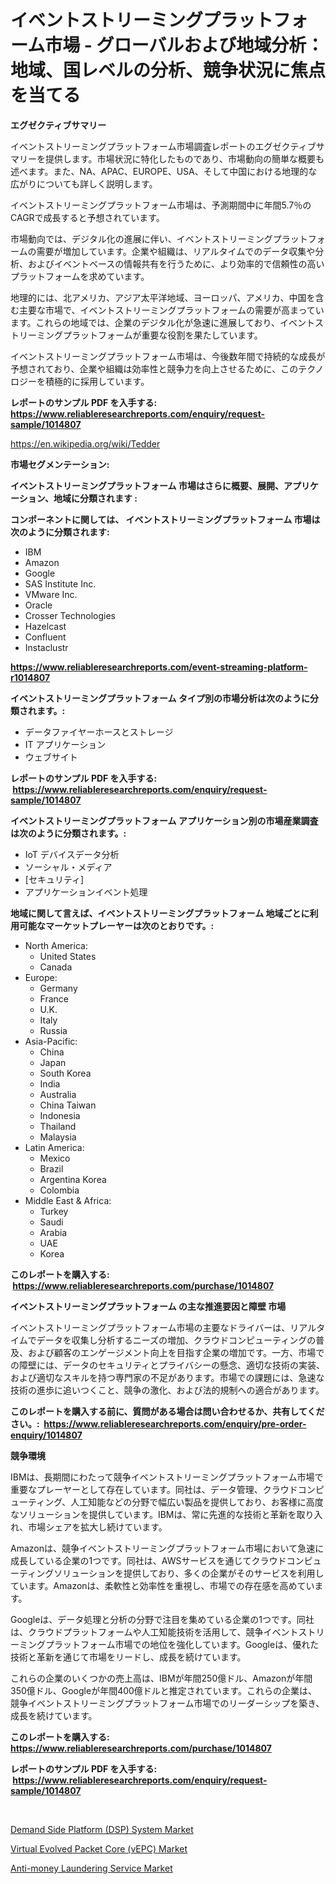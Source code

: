 <p><h1>イベントストリーミングプラットフォーム市場 - グローバルおよび地域分析：地域、国レベルの分析、競争状況に焦点を当てる</h1></p><p><strong>エグゼクティブサマリー</strong></p>
<p><p>イベントストリーミングプラットフォーム市場調査レポートのエグゼクティブサマリーを提供します。市場状況に特化したものであり、市場動向の簡単な概要も述べます。また、NA、APAC、EUROPE、USA、そして中国における地理的な広がりについても詳しく説明します。</p><p>イベントストリーミングプラットフォーム市場は、予測期間中に年間5.7％のCAGRで成長すると予想されています。</p><p>市場動向では、デジタル化の進展に伴い、イベントストリーミングプラットフォームの需要が増加しています。企業や組織は、リアルタイムでのデータ収集や分析、およびイベントベースの情報共有を行うために、より効率的で信頼性の高いプラットフォームを求めています。</p><p>地理的には、北アメリカ、アジア太平洋地域、ヨーロッパ、アメリカ、中国を含む主要な市場で、イベントストリーミングプラットフォームの需要が高まっています。これらの地域では、企業のデジタル化が急速に進展しており、イベントストリーミングプラットフォームが重要な役割を果たしています。</p><p>イベントストリーミングプラットフォーム市場は、今後数年間で持続的な成長が予想されており、企業や組織は効率性と競争力を向上させるために、このテクノロジーを積極的に採用しています。</p></p>
<p><strong>レポートのサンプル PDF を入手する: <a href="https://www.reliableresearchreports.com/enquiry/request-sample/1014807">https://www.reliableresearchreports.com/enquiry/request-sample/1014807</a></strong></p>
<p><a href="https://en.wikipedia.org/wiki/Tedder">https://en.wikipedia.org/wiki/Tedder</a></p>
<p><strong>市場セグメンテーション:</strong></p>
<p><strong> イベントストリーミングプラットフォーム 市場はさらに概要、展開、アプリケーション、地域に分類されます :</strong></p>
<p><strong>コンポーネントに関しては、 イベントストリーミングプラットフォーム 市場は次のように分類されます: &nbsp;</strong></p>
<p><ul><li>IBM</li><li>Amazon</li><li>Google</li><li>SAS Institute Inc.</li><li>VMware Inc.</li><li>Oracle</li><li>Crosser Technologies</li><li>Hazelcast</li><li>Confluent</li><li>Instaclustr</li></ul></p>
<p><strong><a href="https://www.reliableresearchreports.com/event-streaming-platform-r1014807">https://www.reliableresearchreports.com/event-streaming-platform-r1014807</a></strong></p>
<p><strong> イベントストリーミングプラットフォーム タイプ別の市場分析は次のように分類されます。:</strong></p>
<p><ul><li>データファイヤーホースとストレージ</li><li>IT アプリケーション</li><li>ウェブサイト</li></ul></p>
<p><strong>レポートのサンプル PDF を入手する: &nbsp;<a href="https://www.reliableresearchreports.com/enquiry/request-sample/1014807">https://www.reliableresearchreports.com/enquiry/request-sample/1014807</a></strong></p>
<p><strong> イベントストリーミングプラットフォーム アプリケーション別の市場産業調査は次のように分類されます。:</strong></p>
<p><ul><li>IoT デバイスデータ分析</li><li>ソーシャル・メディア</li><li>[セキュリティ]</li><li>アプリケーションイベント処理</li></ul></p>
<p><strong>地域に関して言えば、イベントストリーミングプラットフォーム 地域ごとに利用可能なマーケットプレーヤーは次のとおりです。:</strong></p>
<p><ul>
    <li>
        North America:
        <ul>
            <li>United States</li>
            <li>Canada</li>
        </ul>
    </li>
    <li>
        Europe:
        <ul>
            <li>Germany</li>
            <li>France</li>
            <li>U.K.</li>
            <li>Italy</li>
            <li>Russia</li>
        </ul>
    </li>
    <li>
        Asia-Pacific:
        <ul>
            <li>China</li>
            <li>Japan</li>
            <li>South Korea</li>
            <li>India</li>
            <li>Australia</li>
            <li>China Taiwan</li>
            <li>Indonesia</li>
            <li>Thailand</li>
            <li>Malaysia</li>
        </ul>
    </li>
    <li>
        Latin America:
        <ul>
            <li>Mexico</li>
            <li>Brazil</li>
            <li>Argentina Korea</li>
            <li>Colombia</li>
        </ul>
    </li>
    <li>
        Middle East & Africa:
        <ul>
            <li>Turkey</li>
            <li>Saudi</li>
            <li>Arabia</li>
            <li>UAE</li>
            <li>Korea</li>
        </ul>
    </li>
    </ul></p>
<p><strong>このレポートを購入する: &nbsp;<a href="https://www.reliableresearchreports.com/purchase/1014807">https://www.reliableresearchreports.com/purchase/1014807</a></strong></p>
<p><strong>イベントストリーミングプラットフォーム の主な推進要因と障壁 市場</strong></p>
<p><p>イベントストリーミングプラットフォーム市場の主要なドライバーは、リアルタイムでデータを収集し分析するニーズの増加、クラウドコンピューティングの普及、および顧客のエンゲージメント向上を目指す企業の増加です。一方、市場での障壁には、データのセキュリティとプライバシーの懸念、適切な技術の実装、および適切なスキルを持つ専門家の不足があります。市場での課題には、急速な技術の進歩に追いつくこと、競争の激化、および法的規制への適合があります。</p></p>
<p><strong>このレポートを購入する前に、質問がある場合は問い合わせるか、共有してください。:&nbsp; <a href="https://www.reliableresearchreports.com/enquiry/pre-order-enquiry/1014807">https://www.reliableresearchreports.com/enquiry/pre-order-enquiry/1014807</a></strong></p>
<p><strong>競争環境</strong></p>
<p><p>IBMは、長期間にわたって競争イベントストリーミングプラットフォーム市場で重要なプレーヤーとして存在しています。同社は、データ管理、クラウドコンピューティング、人工知能などの分野で幅広い製品を提供しており、お客様に高度なソリューションを提供しています。IBMは、常に先進的な技術と革新を取り入れ、市場シェアを拡大し続けています。</p><p>Amazonは、競争イベントストリーミングプラットフォーム市場において急速に成長している企業の1つです。同社は、AWSサービスを通じてクラウドコンピューティングソリューションを提供しており、多くの企業がそのサービスを利用しています。Amazonは、柔軟性と効率性を重視し、市場での存在感を高めています。</p><p>Googleは、データ処理と分析の分野で注目を集めている企業の1つです。同社は、クラウドプラットフォームや人工知能技術を活用して、競争イベントストリーミングプラットフォーム市場での地位を強化しています。Googleは、優れた技術と革新を通じて市場をリードし、成長を続けています。</p><p>これらの企業のいくつかの売上高は、IBMが年間250億ドル、Amazonが年間350億ドル、Googleが年間400億ドルと推定されています。これらの企業は、競争イベントストリーミングプラットフォーム市場でのリーダーシップを築き、成長を続けています。</p></p>
<p><strong>このレポートを購入する: &nbsp; <a href="https://www.reliableresearchreports.com/purchase/1014807">https://www.reliableresearchreports.com/purchase/1014807</a></strong></p>
<p><strong>レポートのサンプル PDF を入手する: &nbsp;<a href="https://www.reliableresearchreports.com/enquiry/request-sample/1014807">https://www.reliableresearchreports.com/enquiry/request-sample/1014807</a></strong><strong></strong></p>
<p>&nbsp;</p>
<p><p><a href="https://github.com/RichRobinson5/Market-Research-Report-List-6/blob/main/demand-side-platform-dsp-system-market.md">Demand Side Platform (DSP) System Market</a></p><p><a href="https://github.com/mandarincruisesvn/Market-Research-Report-List-1/blob/main/virtual-evolved-packet-core-vepc-market.md">Virtual Evolved Packet Core (vEPC) Market</a></p><p><a href="https://github.com/gdfhhhj/Market-Research-Report-List-5/blob/main/anti-money-laundering-service-market.md">Anti-money Laundering Service Market</a></p></p>